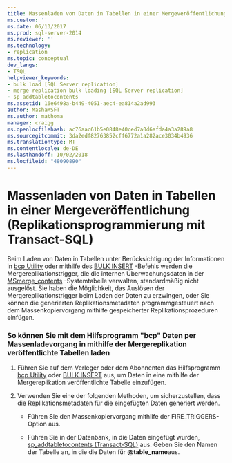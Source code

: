 ```yaml
---
title: Massenladen von Daten in Tabellen in einer Mergeveröffentlichung (Replikationsprogrammierung mit Transact-SQL) | Microsoft-Dokumentation
ms.custom: ''
ms.date: 06/13/2017
ms.prod: sql-server-2014
ms.reviewer: ''
ms.technology:
- replication
ms.topic: conceptual
dev_langs:
- TSQL
helpviewer_keywords:
- bulk load [SQL Server replication]
- merge replication bulk loading [SQL Server replication]
- sp_addtabletocontents
ms.assetid: 16e6498a-b449-4051-aec4-ea814a2ad993
author: MashaMSFT
ms.author: mathoma
manager: craigg
ms.openlocfilehash: ac76aac61b5e0848e40ced7a0d6afda4a3a289a8
ms.sourcegitcommit: 3da2edf82763852cff6772a1a282ace3034b4936
ms.translationtype: MT
ms.contentlocale: de-DE
ms.lasthandoff: 10/02/2018
ms.locfileid: "48090890"
---
```

# <a name="bulk-load-data-into-tables-in-a-merge-publication-replication-transact-sql-programming"></a>Massenladen von Daten in Tabellen in einer Mergeveröffentlichung (Replikationsprogrammierung mit Transact-SQL)
  Beim Laden von Daten in Tabellen unter Berücksichtigung der Informationen in [bcp Utility](../../tools/bcp-utility.md) oder mithilfe des [BULK INSERT](/sql/t-sql/statements/bulk-insert-transact-sql) -Befehls werden die Mergereplikationstrigger, die die internen Überwachungsdaten in der [MSmerge_contents](/sql/relational-databases/system-tables/msmerge-contents-transact-sql) -Systemtabelle verwalten, standardmäßig nicht ausgelöst. Sie haben die Möglichkeit, das Auslösen der Mergereplikationstrigger beim Laden der Daten zu erzwingen, oder Sie können die generierten Replikationsmetadaten programmgesteuert nach dem Massenkopiervorgang mithilfe gespeicherter Replikationsprozeduren einfügen.  
  
### <a name="to-bulk-load-data-into-tables-published-by-merge-replication-using-the-bcp-utility"></a>So können Sie mit dem Hilfsprogramm "bcp" Daten per Massenladevorgang in mithilfe der Mergereplikation veröffentlichte Tabellen laden  
  
1.  Führen Sie auf dem Verleger oder dem Abonnenten das Hilfsprogramm [bcp Utility](../../tools/bcp-utility.md) oder [BULK INSERT](/sql/t-sql/statements/bulk-insert-transact-sql) aus, um Daten in eine mithilfe der Mergereplikation veröffentlichte Tabelle einzufügen.  
  
2.  Verwenden Sie eine der folgenden Methoden, um sicherzustellen, dass die Replikationsmetadaten für die eingefügten Daten generiert werden.  
  
    -   Führen Sie den Massenkopiervorgang mithilfe der FIRE_TRIGGERS-Option aus.  
  
    -   Führen Sie in der Datenbank, in die Daten eingefügt wurden, [sp_addtabletocontents (Transact-SQL)](/sql/relational-databases/system-stored-procedures/sp-addtabletocontents-transact-sql) aus. Geben Sie den Namen der Tabelle an, in die die Daten für **@table_name**aus.  
  
  
